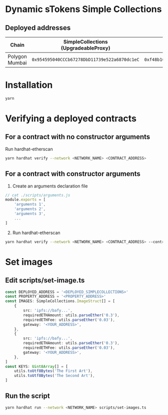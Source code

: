 # Dynamic sTokens Simple Collections

## Deployed addresses

| Chain          | SimpleCollections<br/>(UpgradeableProxy)     | Admin                                        |
| -------------- | -------------------------------------------- | -------------------------------------------- |
| Polygon Mumbai | `0x954595040CCCb67278DbD11739e522a6870dc1eC` | `0xf48b103bd2E84117f2290ee0B3125865dbBcb96E` |

# Installation

```bash
yarn
```

# Verifying a deployed contracts

## For a contract with no constructor arguments

Run hardhat-etherscan

```bash
yarn hardhat verify --network <NETWORK_NAME> <CONTRACT_ADDRESS>
```

## For a contract with constructor arguments

1. Create an arguments declaration file

```js
// cat ./scripts/arguments.js
module.exports = [
	'arguments 1',
	'arguments 2',
	'arguments 3',
	...
]
```

2. Run hardhat-etherscan

```bash
yarn hardhat verify --network <NETWORK_NAME> <CONTRACT_ADDRESS> --contract <PATH_TO_CONTRACT>:<CONTRACT_NAME> --constructor-args ./scripts/arguments.js
```

# Set images

## Edit scripts/set-image.ts

```ts
const DEPLOYED_ADDRESS = '<DEPLOYED_SIMPLECOLLECTIONS>'
const PROPERTY_ADDRESS = '<PROPERTY_ADDRESS>'
const IMAGES: SimpleCollections.ImageStruct[] = [
	{
		src: 'ipfs://bafy...',
		requiredETHAmount: utils.parseEther('0.3'),
		requiredETHFee: utils.parseEther('0.03'),
		gateway: '<YOUR_ADDRESS>',
	},
	{
		src: 'ipfs://bafy...',
		requiredETHAmount: utils.parseEther('0.3'),
		requiredETHFee: utils.parseEther('0.03'),
		gateway: '<YOUR_ADDRESS>',
	},
]
const KEYS: Uint8Array[] = [
	utils.toUtf8Bytes('The First Art'),
	utils.toUtf8Bytes('The Second Art'),
]
```

## Run the script

```bash
yarn hardhat run --network <NETWORK_NAME> scripts/set-images.ts
```
